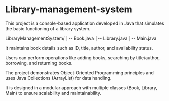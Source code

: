 # Library-management-system
This project is a console-based application developed in Java that simulates the basic functioning of a library system.

LibraryManagementSystem/
│-- Book.java
│-- Library.java
│-- Main.java

It maintains book details such as ID, title, author, and availability status.

Users can perform operations like adding books, searching by title/author, borrowing, and returning books.

The project demonstrates Object-Oriented Programming principles and uses Java Collections (ArrayList) for data handling.

It is designed in a modular approach with multiple classes (Book, Library, Main) to ensure scalability and maintainability.
